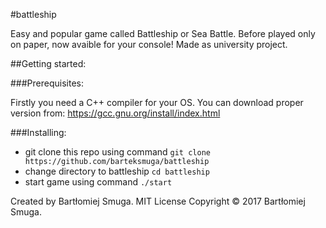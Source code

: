   #battleship
  
  Easy and popular game called Battleship or Sea Battle. Before played only on paper, now avaible for your console!
  Made as university project.
  
  ##Getting started:
  
  ###Prerequisites:
  
  Firstly you need a C++ compiler for your OS.
  You can download proper version from: https://gcc.gnu.org/install/index.html
   
   ###Installing:
   * git clone this repo using command
   `git clone https://github.com/barteksmuga/battleship`
   * change directory to battleship
   `cd battleship`
   * start game using command
   `./start`

  
  Created by Bartłomiej Smuga.
  MIT License
  Copyright © 2017 Bartłomiej Smuga.

